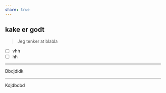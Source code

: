 ```yaml
---
share: true
---
```



## kake er godt
> Jeg tenker at blabla


- [ ] vhh
- [ ] hh

---

Dbdjdidk

---
Kdjdbdbd
